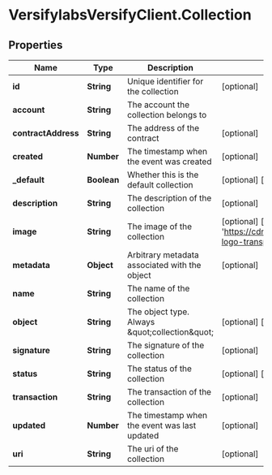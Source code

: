 # VersifylabsVersifyClient.Collection

## Properties

Name | Type | Description | Notes
------------ | ------------- | ------------- | -------------
**id** | **String** | Unique identifier for the collection | [optional] 
**account** | **String** | The account the collection belongs to | 
**contractAddress** | **String** | The address of the contract | [optional] 
**created** | **Number** | The timestamp when the event was created | [optional] 
**_default** | **Boolean** | Whether this is the default collection | [optional] [default to false]
**description** | **String** | The description of the collection | [optional] 
**image** | **String** | The image of the collection | [optional] [default to &#39;https://cdn.versifylabs.com/branding/Logos/verisify-logo-transparent-bg.png&#39;]
**metadata** | **Object** | Arbitrary metadata associated with the object | [optional] 
**name** | **String** | The name of the collection | 
**object** | **String** | The object type. Always \&quot;collection\&quot; | [optional] [default to &#39;collection&#39;]
**signature** | **String** | The signature of the collection | [optional] 
**status** | **String** | The status of the collection | [optional] [default to &#39;new&#39;]
**transaction** | **String** | The transaction of the collection | [optional] 
**updated** | **Number** | The timestamp when the event was last updated | [optional] 
**uri** | **String** | The uri of the collection | [optional] 


